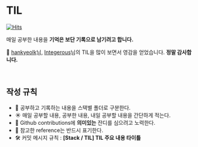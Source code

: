 # TIL

[![Hits](https://hits.seeyoufarm.com/api/count/incr/badge.svg?url=https%3A%2F%2Fgithub.com%2FcodeFabian%2FTIL&count_bg=%23C040F4&title_bg=%23FF7676&icon=mediafire.svg&icon_color=%23E7E7E7&title=TIL+hits&edge_flat=false)](https://hits.seeyoufarm.com)<br />

매일 공부한 내용을 **기억은 보단 기록으로 남기려고 합니다.**

🤩 [hankyeolk](https://github.com/hankyeolk)님, [Integerous](https://github.com/Integerous/TIL)님의 TIL을 많이 보면서 영감을 얻었습니다. **정말 감사합니다.**

<br />

## 작성 규칙

- 📂 공부하고 기록하는 내용을 스택별 폴더로 구분한다.
- ☀️ 매일 공부할 내용, 공부한 내용, 내일 공부할 내용을 간단하게 적는다.
- 🚨 Github contributions에 **의미있는** 잔디를 심으려고 노력한다.
- 🔖 참고한 reference는 반드시 표기한다.
- 🛠 커밋 메시지 규칙 : **[Stack / TIL] TIL 주요 내용 타이틀**

<br />
